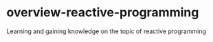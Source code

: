 # overview-reactive-programming
Learning and gaining knowledge on the topic of reactive programming
